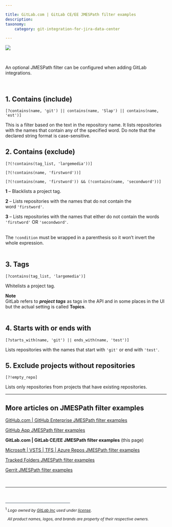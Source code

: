 ```yaml
---

title: GitLab.com | GitLab CE/EE JMESPath filter examples
description:
taxonomy:
    category: git-integration-for-jira-data-center

---
```


![](/wp-content/uploads/gitlab-mobile-custom1.png)

<br>

An optional JMESPath filter can be configured when adding GitLab integrations.

<br>

## 1\. Contains (include)

`[?contains(name, 'git') || contains(name, 'Slap') || contains(name, 'est')]`

This is a filter based on the text in the repository name. It lists repositories with the names that contain any of the specified word. Do note that the declared string format is case-sensitive.

## 2\. Contains (exclude)

`[?(!contains(tag_list, 'largemedia'))]`

`[?(!contains(name, 'firstword'))]`

`[?(!contains(name, 'firstword')) && (!contains(name, 'secondword'))]`

**1** – Blacklists a project tag.

**2** – Lists repositories with the names that do not contain the word `'firstword'`.

**3** – Lists repositories with the names that either do not contain the words `'firstword'` OR `'secondword'`.

<br>

<div class="bbb-callout bbb--note">
    <div class="irow">
    <div class="ilogobox">
        <span class="logoimg"></span>
    </div>
    <div class="imsgbox">
        The <code>!condition</code> must be wrapped in a parenthesis so it won’t invert the whole expression.
    </div>
    </div>
</div>
<br>

## 3\. Tags

`[?contains(tag_list, 'largemedia')]`

Whitelists a project tag.

<div class="bbb-callout bbb--note">
    <div class="irow">
    <div class="ilogobox">
        <span class="logoimg"></span>
    </div>
    <div class="imsgbox">
        <b>Note</b><br>
        GitLab refers to <b><i>project tags</i></b> as tags in the API and in some places in the UI but the actual setting is called <b>Topics</b>.
    </div>
    </div>
</div>
<br>


## 4\. Starts with or ends with

`[?starts_with(name, 'git') || ends_with(name, 'test')]`

Lists repositories with the names that start with `'git'` or end with `'test'`.

## 5\. Exclude projects without repositories

`[?!empty_repo]`

Lists only repositories from projects that have existing repositories.

<hr>

## More articles on JMESPath filter examples

[GitHub.com \| GitHub Enterprise JMESPath filter examples](/git-integration-for-jira-data-center/GitHub-GitHub-Enterprise-JMESPath-filter-examples-gij-self-managed)

[GitHub App JMESPath filter examples](/git-integration-for-jira-data-center/GitHub-App-JMESPath-filter-examples-gij-self-managed)

**GitLab.com \| GitLab CE/EE JMESPath filter examples** (this page)

[Microsoft \| VSTS \| TFS \| Azure Repos JMESPath filter examples](/git-integration-for-jira-data-center/Microsoft-VSTS-TFS-Azure-Repos-JMESPath-filter-examples-gij-self-managed)

[Tracked Folders JMESPath filter examples](/git-integration-for-jira-data-center/Tracked-Folders-JMESPath-filter-examples-gij-self-managed)

[Gerrit JMESPath filter examples](/git-integration-for-jira-data-center/Gerrit-JMESPath-filter-examples-gij-self-managed)

<br>
<hr>

<!-- FOOTNOTE -->
<br>
<br>
<div style='border-top: 1px solid #456; width: 40%; padding-bottom: 12px'></div>
<div style='font-size: 12px;'>
    <sup>1</sup> <i>Logo owned by <a href='https://gitlab.com/' target='_blank'>GitLab Inc</a> used under <a href='https://creativecommons.org/licenses/by-nc-sa/4.0/' target='_blank'>license</a>.
    <p>&nbsp;&nbsp;All product names, logos, and brands are property of their respective owners.</p></i>
</div>

